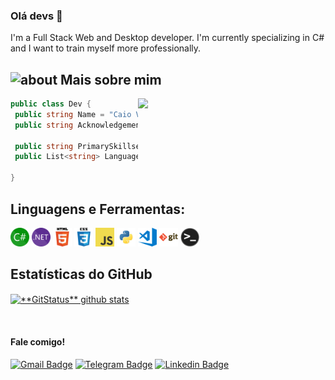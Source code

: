 ### Olá devs 👋

I'm a Full Stack Web and Desktop developer. I'm currently specializing in C# and I want to train myself more professionally.

## <img width="45" alt="about" src="https://www.pngkit.com/png/full/357-3573451_many-programmers-know-at-least-2-or-3.png"> Mais sobre mim

<img align="right" width="300" src="https://i2.wp.com/allhtaccess.info/wp-content/uploads/2018/03/programming.gif?fit=1281%2C716&ssl=1" />

```csharp
public class Dev {
 public string Name = "Caio Victor Vale";
 public string Acknowledgements = "Web and Desktop";
 
 public string PrimarySkillset = "FullstackDev";
 public List<string> Languages = listOf("C#", "Python", "Java", "C") ;

}
```

## **Linguagens e Ferramentas:**  

<code><img height="30" src="https://raw.githubusercontent.com/github/explore/80688e429a7d4ef2fca1e82350fe8e3517d3494d/topics/csharp/csharp.png"></code>
<code><img height="30" src="https://raw.githubusercontent.com/github/explore/80688e429a7d4ef2fca1e82350fe8e3517d3494d/topics/dotnet/dotnet.png"></code>
<code><img height="30" src="https://raw.githubusercontent.com/github/explore/80688e429a7d4ef2fca1e82350fe8e3517d3494d/topics/html/html.png"></code>
<code><img height="30" src="https://raw.githubusercontent.com/github/explore/80688e429a7d4ef2fca1e82350fe8e3517d3494d/topics/css/css.png"></code>
<code><img height="30" src="https://raw.githubusercontent.com/github/explore/80688e429a7d4ef2fca1e82350fe8e3517d3494d/topics/javascript/javascript.png"></code>
<code><img height="30" src="https://raw.githubusercontent.com/github/explore/80688e429a7d4ef2fca1e82350fe8e3517d3494d/topics/python/python.png"></code>
<code><img height="30" src="https://raw.githubusercontent.com/github/explore/80688e429a7d4ef2fca1e82350fe8e3517d3494d/topics/visual-studio-code/visual-studio-code.png"></code>
<code><img height="30" src="https://raw.githubusercontent.com/github/explore/80688e429a7d4ef2fca1e82350fe8e3517d3494d/topics/git/git.png"></code>
<code><img height="30" src="https://raw.githubusercontent.com/github/explore/80688e429a7d4ef2fca1e82350fe8e3517d3494d/topics/terminal/terminal.png"></code>


## **Estatísticas do GitHub**

<a href="https://github.com/caiovale1921">
 <img align="center" src="https://github-readme-stats.vercel.app/api?username=caiovale1921&show_icons=true&theme=dracula&line_height=27" alt="**GitStatus** github stats"/>
</a>

[whatsapp]: https://api.whatsapp.com/send?l=pt-BR&phone=5524999549856
[telegram]: https://t.me/Eu_Nao_Sei
[gmail]: mailto:caio1921vic@gmail.com
[linkedin]: https://www.linkedin.com/in/caio-victor-820a981a6/
<br>

#### Fale comigo!

[![Gmail Badge](https://img.shields.io/badge/Gmail-D14836?style=for-the-badge&logoColor=white:mailto:caio1921vic@gmail.com)][gmail]
[![Telegram Badge](	https://img.shields.io/badge/Telegram-2CA5E0?style=for-the-badge&logoColor=white:https://t.me/Eu_Nao_Sei)][telegram]
[![Linkedin Badge](https://img.shields.io/badge/LinkedIn-0077B5?style=for-the-badge&logoColor=white:https://www.linkedin.com/in/caio-victor-820a981a6/)][linkedin]

